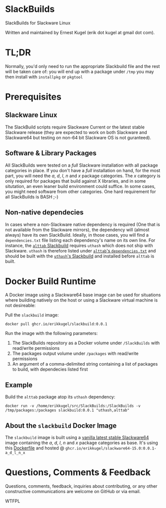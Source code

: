 SlackBuilds
===========

SlackBuilds for Slackware Linux

Written and maintained by Ernest Kugel (erik dot kugel at gmail dot com).

# TL;DR 
Normally, you'd only need to run the appropriate Slackbuild file and the rest will be taken care of: you will end up with a package under `/tmp` you may then install with `installpkg` or `pkgtool`

# Prerequisites

## Slackware Linux
The SlackBuild scripts require Slackware Current or the latest stable Slackware release (they are expected to work on both Slackware and Slackware64 but testing on non-64 bit Slackware OS is not guranteed).

## Software & Library Packages
All SlackBuilds were tested on a _full_ Slackware installation with all package categories in place. If you don't have a _full_ installation on hand, for the most part, you will need the _a_, _d_, _l_, _n_ and _x_ package categories. The _x_ category is only required for packages that build against X libraries, and in some situtation, an even leaner build environment could suffice. In some cases, you might need software from other categories. One hard requirement for all SlackBuilds is BASH ;-)

## Non-native dependecies
In cases where a non-Slackware native dependency is required (One that is not available from the Slackware mirrors), the dependency will (almost always) have its own SlackBuild. Ideally, in those cases, you will find a `dependencies.txt` file listing each dependency's name on its own line. For instance, the [`alttab` Slackbuild](alttab/alttab.SlackBuild) requires `uthash` which does not ship with Slackware. `uthash` is therefore listed under [`alttab`'s `dependencies.txt`](alttab/dependencies.txt) and should be built with the [`uthash`'s Slackbuild](uthash/uthash.SlackBuild) and installed before `alttab` is built.

# Docker Build Runtime
A Docker image using a Slackware64 base image can be used for situations where building natively on the host or using a Slackware virtual machine is not desireable:

Pull the `slackbuild` image:

```docker pull ghcr.io/erikkugel/slackbuild:0.0.1```

Run the image with the following parameters:
1. The SlackBuilds repository as a Docker volume under `/SlackBuilds` with read/write permissions
1. The packages output volume under `/packages` with read/write permissions
1. An argument of a comma-delimited string containing a list of packages to build, with dependecies listed first

## Example
Build the `alttab` package atop its `uthash` dependency:

```docker run -v /home/erikkugel/src/SlackBuilds:/SlackBuilds -v /tmp/packages:/packages slackbuild:0.0.1 "uthash,alttab"```

## About the `slackbuild` Docker Image
The `slackbuild` image is built using a [vanilla latest stable Slackware64](https://github.com/users/erikkugel/packages/container/package/slackware64-15.0) image containing the _a_, _d_, _l_, _n_ and _x_ package categories as base. It's using this [Dockerfile](Package/Dockerfile) and hosted @ `ghcr.io/erikkugel/slackware64-15.0:0.0.1-a_d_l_n_x`

# Questions, Comments & Feedback
Questions, comments, feedback, inquiries about contributing, or any other constructive communications are welcome on GitHub or via email.

<a href="http://www.wtfpl.net/"><img
        src="http://www.wtfpl.net/wp-content/uploads/2012/12/wtfpl-badge-4.png"
        width="80" height="15" alt="WTFPL" /></a>
